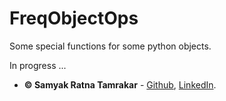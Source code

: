 # FreqObjectOps
Some special functions for some python objects.

In progress ...

* **&copy; Samyak Ratna Tamrakar** - [Github](https://github.com/srtamrakar), [LinkedIn](https://www.linkedin.com/in/srtamrakar/).